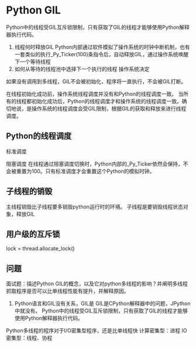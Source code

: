 
# Python GIL

Python中的线程受GIL互斥锁限制，只有获取了GIL的线程才能够使用Python解释器执行代码。

1. 线程何时释放GIL
Python内部通过软件模拟了操作系统的时钟中断机制，也有一套类似的执行_Py_Ticker(100)条指令后，自动释放GIL，通过操作系统唤醒下一个等待线程
3. 如何从等待的线程池中选择下一个执行的线程
操作系统决定

如果没有调用到多线程，GIL不会被初始化，程序将一直执行，不会被GIL打断。

在线程初始化成功前，操作系统线程调度并没有和Python的线程调度一致。
当所有的线程都初始化成功后，Python的线程调度才和操作系统的线程调度一致。确切地说，是操作系统的线程调度会受GIL限制，根据GIL的获取和释放来进行线程调度。

## Python的线程调度
标准调度

阻塞调度
在线程通过阻塞调度切换时，Python内部的_Py_Ticker依然会保持，不会被重置为100。只有标准调度才会重置这个Python的模拟时钟。

## 子线程的销毁
主线程销毁比子线程要多销毁python运行时的环境。
子线程是要销毁线程状态对象，释放GIL

##  用户级的互斥锁
lock = thread.allocate_lock()

## 问题
面试题：描述Python GIL的概念，以及它对python多线程的影响？并阐明多线程抓取程序是否可以比单线程性能有提升，并解释原因。
1. Python语言和GIL没有关系，GIL是
GIL是CPython解释器中的问题，JPython中就没有。
Python中的线程受GIL互斥锁限制，只有获取了GIL的线程才能够使用Python解释器执行代码。

Python多线程的程序对于I/O密集型程序，还是比单线程快
计算密集型：进程
IO密集型：线程、协程

<!--stackedit_data:
eyJoaXN0b3J5IjpbLTIwMzQwOTMyODEsMTI4NDkxNjQzMywtMT
M0NzU5OTAxMywtOTMzNTAyMjkxLDE2NjQzNjYxNzQsOTMwMDI5
NjM5LC0xMzcwNTY3MDcxLC0xNzY2MTQ5NzA5LC03MzMzNTU0MT
ldfQ==
-->